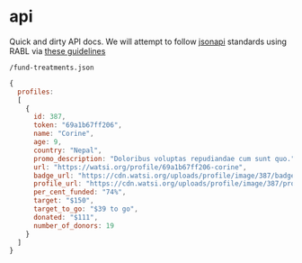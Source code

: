 api
===

Quick and dirty API docs. We will attempt to follow [jsonapi](http://jsonapi.org/) standards 
using RABL via [these guidelines](https://github.com/nesquena/rabl/wiki/Conforming-to-jsonapi.org-format)

`/fund-treatments.json`

```javascript
{
  profiles: 
  [
    {
      id: 387,
      token: "69a1b67ff206",
      name: "Corine",
      age: 9,
      country: "Nepal",
      promo_description: "Doloribus voluptas repudiandae cum sunt quo.",
      url: "https://watsi.org/profile/69a1b67ff206-corine",
      badge_url: "https://cdn.watsi.org/uploads/profile/image/387/badge_original-profile.jpg",
      profile_url: "https://cdn.watsi.org/uploads/profile/image/387/profile_original-profile.jpg",
      per_cent_funded: "74%",
      target: "$150",
      target_to_go: "$39 to go",
      donated: "$111",
      number_of_donors: 19
    }
  ]
}
```

